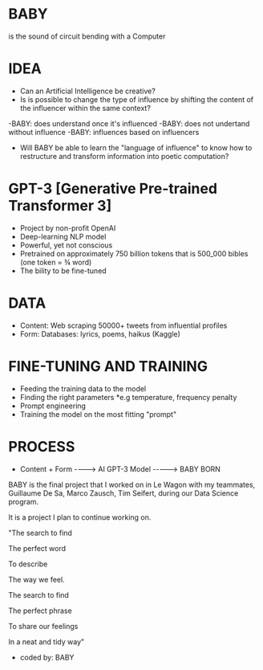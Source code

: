 # BABY 

is the sound of circuit bending with a Computer

# IDEA

- Can an Artificial Intelligence be creative?
- Is is possible to change the type of influence by shifting the content of the influencer within the same context?

-BABY: does understand once it's influenced
-BABY: does not undertand without influence
-BABY: influences based on influencers

- Will BABY be able to learn the "language of influence" to know how to restructure and transform information into poetic computation?

# GPT-3 [Generative Pre-trained Transformer 3]

- Project by non-profit OpenAI
- Deep-learning NLP model
- Powerful, yet not conscious
- Pretrained on approximately 750 billion tokens that is 500_000 bibles (one token = ¾ word)
- The bility to be fine-tuned


# DATA 

- Content: 
    Web scraping 50000+ tweets from influential profiles
- Form: 
    Databases: lyrics, poems, haikus (Kaggle)
    
# FINE-TUNING AND TRAINING

- Feeding the training data to the model
- Finding the right parameters
    *e.g temperature, frequency penalty
- Prompt engineering
- Training the model on the most fitting "prompt"

# PROCESS

- Content + Form ----> AI GPT-3 Model -----> BABY BORN 

BABY is the final project that I worked on in Le Wagon with my teammates, Guillaume De Sa, Marco Zausch, Tim Seifert, during our Data Science program. 

It is a project I plan to continue working on.



<poem>
    
"The search to find

The perfect word

To describe

The way we feel.

The search to find

The perfect phrase

To share our feelings

In a neat and tidy way"

- coded by: BABY 

</poem>
